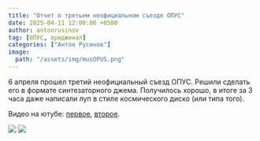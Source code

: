 ```yaml
---
title: "Отчет о третьем неофициальном съезде ОПУС"
date: 2025-04-11 12:00:00 +0500
author: antonrusinov
tag: [ОПУС, ориджинал]
categories: ["Антон Русинов"]
image:
  path: "/assets/img/musOPUS.png"
---
```


6 апреля прошел третий неофициальный съезд ОПУС. Решили сделать его в формате синтезаторного джема. Получилось хорошо, в итоге за 3 часа даже написали луп в стиле космического диско (или типа того).

Видео на ютубе: [первое](https://youtu.be/XgnTZkIUkMw), [второе](https://youtu.be/M6Hut5aGg8w).

![](https://ibb.co/7xRmPdvq)
![](https://ibb.co/k6WZcX1s)
